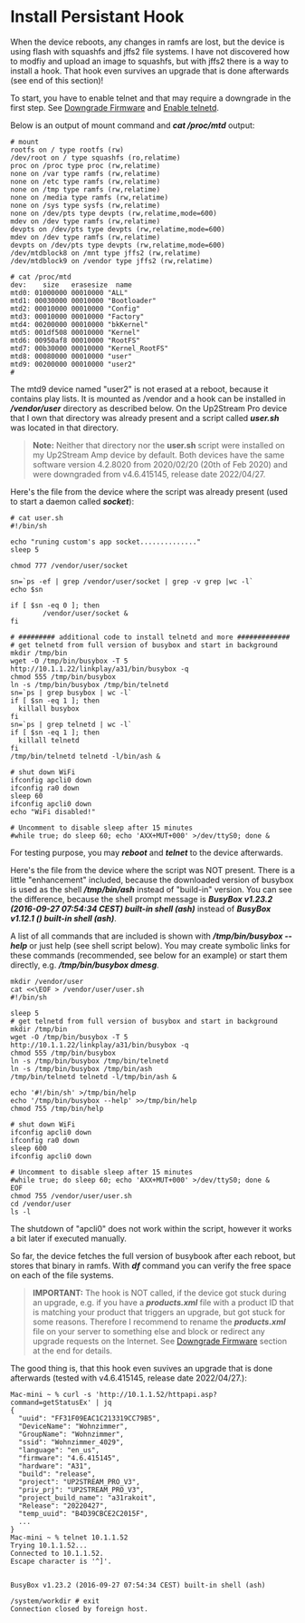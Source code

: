 # Install Persistant Hook
When the device reboots, any changes in ramfs are lost, but the device is using flash with squashfs and jffs2 file systems. I have not discovered how to modfiy and upload an image to squashfs, but with jffs2 there is a way to install a hook. That hook even survives an upgrade that is done afterwards (see end of this section)!

To start, you have to enable telnet and that may require a downgrade in the first step. See [Downgrade Firmware](/Downgrade.md) and [Enable telnetd](/TELNETD.md).

Below is an output of mount command and ***cat /proc/mtd*** output:
```
# mount
rootfs on / type rootfs (rw)
/dev/root on / type squashfs (ro,relatime)
proc on /proc type proc (rw,relatime)
none on /var type ramfs (rw,relatime)
none on /etc type ramfs (rw,relatime)
none on /tmp type ramfs (rw,relatime)
none on /media type ramfs (rw,relatime)
none on /sys type sysfs (rw,relatime)
none on /dev/pts type devpts (rw,relatime,mode=600)
mdev on /dev type ramfs (rw,relatime)
devpts on /dev/pts type devpts (rw,relatime,mode=600)
mdev on /dev type ramfs (rw,relatime)
devpts on /dev/pts type devpts (rw,relatime,mode=600)
/dev/mtdblock8 on /mnt type jffs2 (rw,relatime)
/dev/mtdblock9 on /vendor type jffs2 (rw,relatime)

# cat /proc/mtd
dev:    size   erasesize  name
mtd0: 01000000 00010000 "ALL"
mtd1: 00030000 00010000 "Bootloader"
mtd2: 00010000 00010000 "Config"
mtd3: 00010000 00010000 "Factory"
mtd4: 00200000 00010000 "bkKernel"
mtd5: 001df508 00010000 "Kernel"
mtd6: 00950af8 00010000 "RootFS"
mtd7: 00b30000 00010000 "Kernel_RootFS"
mtd8: 00080000 00010000 "user"
mtd9: 00200000 00010000 "user2"
#
```
The mtd9 device named "user2" is not erased at a reboot, because it contains play lists. It is mounted as /vendor and a hook can be installed in ***/vendor/user*** directory as described below. On the Up2Stream Pro device that I own that directory was already present and a script called ***user.sh*** was located in that directory. 

> **Note:**
> Neither that directory nor the **user.sh** script were installed on my Up2Stream Amp device by default. Both devices have the same software version 4.2.8020 from 2020/02/20 (20th of Feb 2020) and were downgraded from v4.6.415145, release date 2022/04/27.

Here's the file from the device where the script was already present (used to start a daemon called ***socket***):
```
# cat user.sh
#!/bin/sh

echo "runing custom's app socket.............."
sleep 5

chmod 777 /vendor/user/socket

sn=`ps -ef | grep /vendor/user/socket | grep -v grep |wc -l`
echo $sn

if [ $sn -eq 0 ]; then
        /vendor/user/socket &
fi

# ######### additional code to install telnetd and more #############
# get telnetd from full version of busybox and start in background
mkdir /tmp/bin
wget -O /tmp/bin/busybox -T 5 http://10.1.1.22/linkplay/a31/bin/busybox -q
chmod 555 /tmp/bin/busybox
ln -s /tmp/bin/busybox /tmp/bin/telnetd
sn=`ps | grep busybox | wc -l`
if [ $sn -eq 1 ]; then
  killall busybox
fi
sn=`ps | grep telnetd | wc -l`
if [ $sn -eq 1 ]; then
  killall telnetd
fi
/tmp/bin/telnetd telnetd -l/bin/ash &

# shut down WiFi
ifconfig apcli0 down
ifconfig ra0 down
sleep 60
ifconfig apcli0 down
echo "WiFi disabled!"

# Uncomment to disable sleep after 15 minutes
#while true; do sleep 60; echo 'AXX+MUT+000' >/dev/ttyS0; done &
```
For testing purpose, you may ***reboot*** and ***telnet*** to the device afterwards.

Here's the file from the device where the script was NOT present. There is a little "enhancement" included, because the downloaded version of busybox is used as the shell ***/tmp/bin/ash*** instead of "build-in" version. You can see the difference, because the shell prompt message is ***BusyBox v1.23.2 (2016-09-27 07:54:34 CEST) built-in shell (ash)*** instead of ***BusyBox v1.12.1 () built-in shell (ash)***.

A list of all commands that are included is shown with ***/tmp/bin/busybox --help*** or just help (see shell script below). You may create symbolic links for these commands (recommended, see below for an example) or start them directly, e.g. ***/tmp/bin/busybox dmesg***.
```
mkdir /vendor/user
cat <<\EOF > /vendor/user/user.sh
#!/bin/sh

sleep 5
# get telnetd from full version of busybox and start in background
mkdir /tmp/bin
wget -O /tmp/bin/busybox -T 5 http://10.1.1.22/linkplay/a31/bin/busybox -q
chmod 555 /tmp/bin/busybox
ln -s /tmp/bin/busybox /tmp/bin/telnetd
ln -s /tmp/bin/busybox /tmp/bin/ash
/tmp/bin/telnetd telnetd -l/tmp/bin/ash &

echo '#!/bin/sh' >/tmp/bin/help
echo '/tmp/bin/busybox --help' >>/tmp/bin/help
chmod 755 /tmp/bin/help

# shut down WiFi
ifconfig apcli0 down
ifconfig ra0 down
sleep 600
ifconfig apcli0 down

# Uncomment to disable sleep after 15 minutes
#while true; do sleep 60; echo 'AXX+MUT+000' >/dev/ttyS0; done &
EOF
chmod 755 /vendor/user/user.sh
cd /vendor/user
ls -l
```
The shutdown of "apcli0" does not work within the script, however it works a bit later if executed manually.

So far, the device fetches the full version of busybook after each reboot, but stores that binary in ramfs. With ***df*** command you can verify the free space on each of the file systems.

> **IMPORTANT:**
> The hook is NOT called, if the device got stuck during an upgrade, e.g. if you have a ***products.xml*** file with a product ID that is matching your product that triggers an upgrade, but got stuck for some reasons. Therefore I recommend to rename the ***products.xml*** file on your server to something else and block or redirect any upgrade requests on the Internet. See [Downgrade Firmware](/Downgrade.md) section at the end for details. 

The good thing is, that this hook even suvives an upgrade that is done afterwards (tested with v4.6.415145, release date 2022/04/27.):
```
Mac-mini ~ % curl -s 'http://10.1.1.52/httpapi.asp?command=getStatusEx' | jq
{
  "uuid": "FF31F09EAC1C213319CC79B5",
  "DeviceName": "Wohnzimmer",
  "GroupName": "Wohnzimmer",
  "ssid": "Wohnzimmer_4029",
  "language": "en_us",
  "firmware": "4.6.415145",
  "hardware": "A31",
  "build": "release",
  "project": "UP2STREAM_PRO_V3",
  "priv_prj": "UP2STREAM_PRO_V3",
  "project_build_name": "a31rakoit",
  "Release": "20220427",
  "temp_uuid": "B4D39CBCE2C2015F",
  ...
}  
Mac-mini ~ % telnet 10.1.1.52
Trying 10.1.1.52...
Connected to 10.1.1.52.
Escape character is '^]'.


BusyBox v1.23.2 (2016-09-27 07:54:34 CEST) built-in shell (ash)

/system/workdir # exit
Connection closed by foreign host.
  ```


